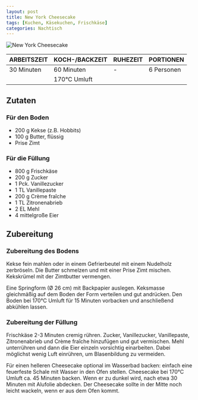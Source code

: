 ```yaml
---
layout: post
title: New York Cheesecake
tags: [Kuchen, Käsekuchen, Frischkäse]
categories: Nachtisch
---
```



![New York Cheesecake](/assets/images/Cheesecake_Frischkäse.jpg)

| ARBEITSZEIT | KOCH-/BACKZEIT | RUHEZEIT | PORTIONEN |
|--------------|--------------|--------------|--------------|
| 30 Minuten | 60 Minuten | - | 6 Personen |
|| 170°C Umluft |||

## Zutaten
### Für den Boden
* 200 g Kekse (z.B. Hobbits)    
* 100 g Butter, flüssig      
* Prise Zimt   

### Für die Füllung
* 800 g Frischkäse    
* 200 g Zucker  
* 1 Pck. Vanillezucker  
* 1 TL Vanillepaste  
* 200 g Crème fraîche  
* 1 TL Zitronenabrieb  
* 2 EL Mehl  
* 4 mittelgroße Eier   

  
## Zubereitung
### Zubereitung des Bodens
Kekse fein mahlen oder in einem Gefrierbeutel mit einem Nudelholz zerbröseln.
Die Butter schmelzen und mit einer Prise Zimt mischen.
Kekskrümel mit der Zimtbutter vermengen.

Eine Springform (Ø 26 cm) mit Backpapier auslegen.
Keksmasse gleichmäßig auf dem Boden der Form verteilen und gut andrücken.
Den Boden bei 170°C Umluft für 15 Minuten vorbacken und anschließend abkühlen lassen.

### Zubereitung der Füllung
Frischkäse 2-3 Minuten cremig rühren.
Zucker, Vanillezucker, Vanillepaste, Zitronenabrieb und Crème fraîche hinzufügen und gut vermischen.
Mehl unterrühren und dann die Eier einzeln vorsichtig einarbeiten. Dabei möglichst wenig Luft einrühren, um Blasenbildung zu vermeiden.

Für einen helleren Cheesecake optional im Wasserbad backen: einfach eine feuerfeste Schale mit Wasser in den Ofen stellen.
Cheesecake bei 170°C Umluft ca. 45 Minuten backen. Wenn er zu dunkel wird, nach etwa 30 Minuten mit Alufolie abdecken.
Der Cheesecake sollte in der Mitte noch leicht wackeln, wenn er aus dem Ofen kommt.
